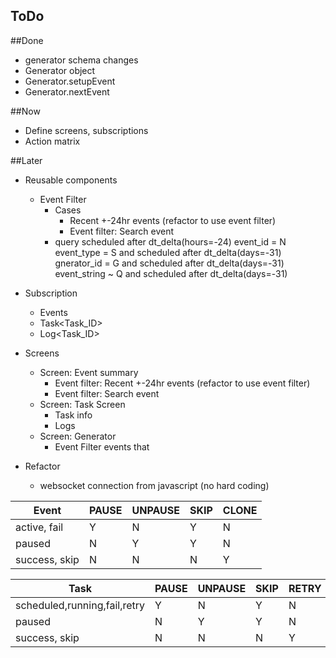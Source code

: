 ToDo
----

##Done

   * generator schema changes 
   * Generator object
   * Generator.setupEvent
   * Generator.nextEvent
   
##Now
   * Define screens, subscriptions
   * Action matrix
   
##Later 
   * Reusable components
     * Event Filter
  		* Cases   
	     	* Recent +-24hr events (refactor to use event filter)
	        * Event filter: Search event
	    * query 
	    	scheduled after dt_delta(hours=-24)
	    	event_id = N
	    	event_type = S  and scheduled after dt_delta(days=-31)
	    	gnerator_id = G and scheduled after dt_delta(days=-31)
	    	event_string ~ Q and scheduled after dt_delta(days=-31)
   * Subscription
     * Events<query>
     * Task<Task_ID>
     * Log<Task_ID>
      
   * Screens
     * Screen: Event summary 
        * Event filter: Recent +-24hr events (refactor to use event filter)
        * Event filter: Search event
     * Screen: Task Screen
     	* Task info
     	* Logs
     * Screen: Generator
        * Event Filter events that
   * Refactor 
     * websocket connection from javascript (no hard coding) 


| Event         | PAUSE | UNPAUSE | SKIP | CLONE |
|---------------|-------|---------|------|-------|
| active, fail  |  Y    |  N      | Y    |  N    |
| paused        |  N    |  Y      | Y    |  N    |
| success, skip |  N    |  N      | N    |  Y    |
   
| Task                          | PAUSE | UNPAUSE | SKIP | RETRY | RETRY_TREE |
|-------------------------------|-------|---------|------|-------|------------|
| scheduled,running,fail,retry  |  Y    |  N      | Y    |  N    | N          |
| paused                        |  N    |  Y      | Y    |  N    | N          |
| success, skip                 |  N    |  N      | N    |  Y    | Y          |
   



